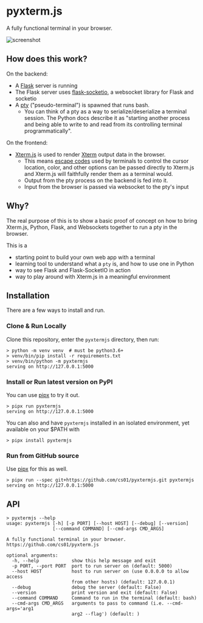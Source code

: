 # pyxterm.js
A fully functional terminal in your browser.

![screenshot](https://github.com/cs01/pyxterm.js/raw/master/pyxtermjs.gif)

## How does this work?

On the backend:
* A [Flask](http://flask.pocoo.org/) server is running
* The Flask server uses [flask-socketio](https://flask-socketio.readthedocs.io/en/latest/), a websocket library for Flask and socketio
* A [pty](https://docs.python.org/3/library/pty.html) ("pseudo-terminal") is spawned that runs bash.
  * You can think of a pty as a way to serialize/deserialize a terminal session. The Python docs describe it as "starting another process and being able to write to and read from its controlling terminal programmatically".

On the frontend:
* [Xterm.js](https://xtermjs.org/) is used to render [Xterm](https://en.wikipedia.org/wiki/Xterm) output data in the browser.
  * This means [escape codes](https://en.wikipedia.org/wiki/ANSI_escape_code) used by terminals to control the cursor location, color, and other options can be passed directly to Xterm.js and Xterm.js will faithfully render them as a terminal would.
  * Output from the pty process on the backend is fed into it.
  * Input from the browser is passed via websocket to the pty's input


## Why?
The real purpose of this is to show a basic proof of concept on how to bring Xterm.js, Python, Flask, and Websockets together to run a pty in the browser.

This is a
* starting point to build your own web app with a terminal
* learning tool to understand what a `pty` is, and how to use one in Python
* way to see Flask and Flask-SocketIO in action
* way to play around with Xterm.js in a meaningful environment

## Installation

There are a few ways to install and run.

### Clone & Run Locally
Clone this repository, enter the `pyxtermjs` directory, then run:
```
> python -m venv venv  # must be python3.6+
> venv/bin/pip install -r requirements.txt
> venv/bin/python -m pyxtermjs
serving on http://127.0.0.1:5000
```

### Install or Run latest version on PyPI
You can use [pipx](https://github.com/pipxproject/pipx) to try it out.
```
> pipx run pyxtermjs
serving on http://127.0.0.1:5000
```

You can also and have `pyxtermjs` installed in an isolated environment, yet available on your $PATH with
```
> pipx install pyxtermjs
```

### Run from GitHub source
Use [pipx](https://github.com/pipxproject/pipx) for this as well.
```
> pipx run --spec git+https://github.com/cs01/pyxtermjs.git pyxtermjs
serving on http://127.0.0.1:5000
```


## API
```
> pyxtermjs --help
usage: pyxtermjs [-h] [-p PORT] [--host HOST] [--debug] [--version]
                 [--command COMMAND] [--cmd-args CMD_ARGS]

A fully functional terminal in your browser.
https://github.com/cs01/pyxterm.js

optional arguments:
  -h, --help            show this help message and exit
  -p PORT, --port PORT  port to run server on (default: 5000)
  --host HOST           host to run server on (use 0.0.0.0 to allow access
                        from other hosts) (default: 127.0.0.1)
  --debug               debug the server (default: False)
  --version             print version and exit (default: False)
  --command COMMAND     Command to run in the terminal (default: bash)
  --cmd-args CMD_ARGS   arguments to pass to command (i.e. --cmd-args='arg1
                        arg2 --flag') (default: )

```
